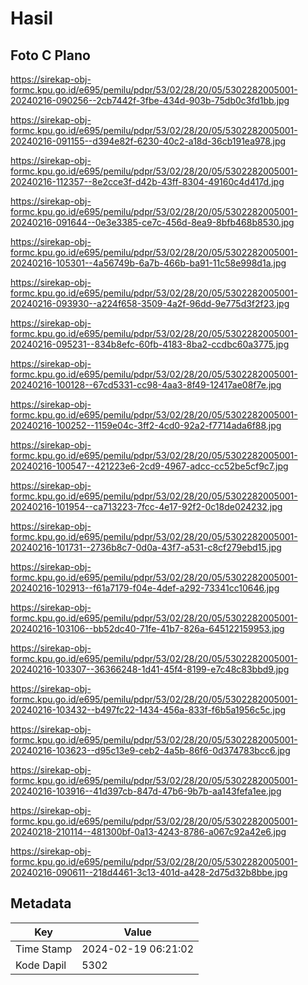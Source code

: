 # Hasil

## Foto C Plano

https://sirekap-obj-formc.kpu.go.id/e695/pemilu/pdpr/53/02/28/20/05/5302282005001-20240216-090256--2cb7442f-3fbe-434d-903b-75db0c3fd1bb.jpg

https://sirekap-obj-formc.kpu.go.id/e695/pemilu/pdpr/53/02/28/20/05/5302282005001-20240216-091155--d394e82f-6230-40c2-a18d-36cb191ea978.jpg

https://sirekap-obj-formc.kpu.go.id/e695/pemilu/pdpr/53/02/28/20/05/5302282005001-20240216-112357--8e2cce3f-d42b-43ff-8304-49160c4d417d.jpg

https://sirekap-obj-formc.kpu.go.id/e695/pemilu/pdpr/53/02/28/20/05/5302282005001-20240216-091644--0e3e3385-ce7c-456d-8ea9-8bfb468b8530.jpg

https://sirekap-obj-formc.kpu.go.id/e695/pemilu/pdpr/53/02/28/20/05/5302282005001-20240216-105301--4a56749b-6a7b-466b-ba91-11c58e998d1a.jpg

https://sirekap-obj-formc.kpu.go.id/e695/pemilu/pdpr/53/02/28/20/05/5302282005001-20240216-093930--a224f658-3509-4a2f-96dd-9e775d3f2f23.jpg

https://sirekap-obj-formc.kpu.go.id/e695/pemilu/pdpr/53/02/28/20/05/5302282005001-20240216-095231--834b8efc-60fb-4183-8ba2-ccdbc60a3775.jpg

https://sirekap-obj-formc.kpu.go.id/e695/pemilu/pdpr/53/02/28/20/05/5302282005001-20240216-100128--67cd5331-cc98-4aa3-8f49-12417ae08f7e.jpg

https://sirekap-obj-formc.kpu.go.id/e695/pemilu/pdpr/53/02/28/20/05/5302282005001-20240216-100252--1159e04c-3ff2-4cd0-92a2-f7714ada6f88.jpg

https://sirekap-obj-formc.kpu.go.id/e695/pemilu/pdpr/53/02/28/20/05/5302282005001-20240216-100547--421223e6-2cd9-4967-adcc-cc52be5cf9c7.jpg

https://sirekap-obj-formc.kpu.go.id/e695/pemilu/pdpr/53/02/28/20/05/5302282005001-20240216-101954--ca713223-7fcc-4e17-92f2-0c18de024232.jpg

https://sirekap-obj-formc.kpu.go.id/e695/pemilu/pdpr/53/02/28/20/05/5302282005001-20240216-101731--2736b8c7-0d0a-43f7-a531-c8cf279ebd15.jpg

https://sirekap-obj-formc.kpu.go.id/e695/pemilu/pdpr/53/02/28/20/05/5302282005001-20240216-102913--f61a7179-f04e-4def-a292-73341cc10646.jpg

https://sirekap-obj-formc.kpu.go.id/e695/pemilu/pdpr/53/02/28/20/05/5302282005001-20240216-103106--bb52dc40-71fe-41b7-826a-645122159953.jpg

https://sirekap-obj-formc.kpu.go.id/e695/pemilu/pdpr/53/02/28/20/05/5302282005001-20240216-103307--36366248-1d41-45f4-8199-e7c48c83bbd9.jpg

https://sirekap-obj-formc.kpu.go.id/e695/pemilu/pdpr/53/02/28/20/05/5302282005001-20240216-103432--b497fc22-1434-456a-833f-f6b5a1956c5c.jpg

https://sirekap-obj-formc.kpu.go.id/e695/pemilu/pdpr/53/02/28/20/05/5302282005001-20240216-103623--d95c13e9-ceb2-4a5b-86f6-0d374783bcc6.jpg

https://sirekap-obj-formc.kpu.go.id/e695/pemilu/pdpr/53/02/28/20/05/5302282005001-20240216-103916--41d397cb-847d-47b6-9b7b-aa143fefa1ee.jpg

https://sirekap-obj-formc.kpu.go.id/e695/pemilu/pdpr/53/02/28/20/05/5302282005001-20240218-210114--481300bf-0a13-4243-8786-a067c92a42e6.jpg

https://sirekap-obj-formc.kpu.go.id/e695/pemilu/pdpr/53/02/28/20/05/5302282005001-20240216-090611--218d4461-3c13-401d-a428-2d75d32b8bbe.jpg


## Metadata

| Key        | Value               |
| ---------- | ------------------- |
| Time Stamp | 2024-02-19 06:21:02 |
| Kode Dapil | 5302                |



